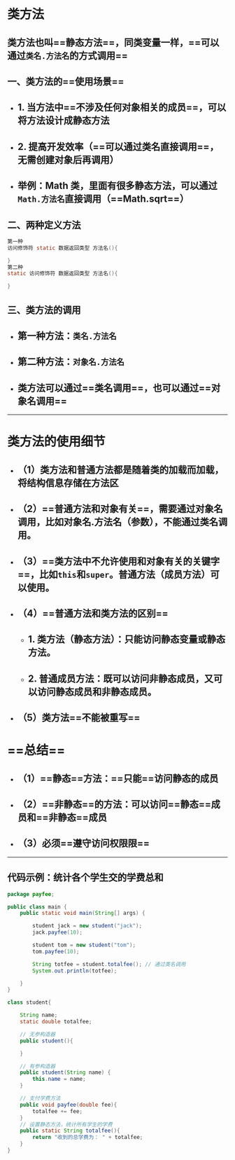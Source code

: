 # 类方法

## 类方法也叫==静态方法==，同类变量一样，==可以通过`类名.方法名`的方式调用==

## 一、类方法的==使用场景==

- ## 1. 当方法中==不涉及任何对象相关的成员==，可以将方法设计成静态方法
- ## 2. 提高开发效率（==可以通过类名直接调用==，无需创建对象后再调用）
- ## 举例：Math 类，里面有很多静态方法，可以通过`Math.方法名`直接调用（==Math.sqrt==）

## 二、两种定义方法

```java
第一种
访问修饰符 static 数据返回类型 方法名(){

}
第二种
static 访问修饰符 数据返回类型 方法名(){

}
```

## 三、类方法的调用

- ## 第一种方法：`类名.方法名`
- ## 第二种方法：`对象名.方法名`
- ## 类方法可以通过==类名调用==，也可以通过==对象名调用==

---

# 类方法的使用细节

- ## （1）类方法和普通方法都是随着类的加载而加载，将结构信息存储在方法区
- ## （2）==普通方法和对象有关==，需要通过对象名调用，比如对象名.方法名（参数），不能通过类名调用。

- ## （3）==类方法中不允许使用和对象有关的关键字==，比如`this`和`super`。普通方法（成员方法）可以使用。
- ## （4）==普通方法和类方法的区别==
  - ## 1. 类方法（静态方法）：只能访问静态变量或静态方法。
  - ## 2. 普通成员方法：既可以访问非静态成员，又可以访问静态成员和非静态成员。
- ## （5）类方法==不能被重写==

# ==总结==

- ## （1）==静态==方法：==只能==访问静态的成员
- ## （2）==非静态==的方法：可以访问==静态==成员和==非静态==成员
- ## （3）必须==遵守访问权限限==

---

## 代码示例：统计各个学生交的学费总和

```java
package payfee;

public class main {
    public static void main(String[] args) {

        student jack = new student("jack");
        jack.payfee(10);

        student tom = new student("tom");
        tom.payfee(10);

        String totfee = student.totalfee(); // 通过类名调用
        System.out.println(totfee);

    }
}

class student{

    String name;
    static double totalfee;

    // 无参构造器
    public student(){

    }

    // 有参构造器
    public student(String name) {
        this.name = name;
    }

    // 支付学费方法
    public void payfee(double fee){
        totalfee += fee;
    }
    // 设置静态方法，统计所有学生的学费
    public static String totalfee(){
        return "收到的总学费为： " + totalfee;
    }
}
```
